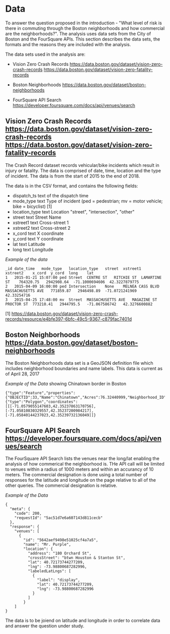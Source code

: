 # Data
To answer the question proposed in the introduction - "What level of risk is there in commuting through the Boston neighborhoods and how commercial are the neighborhoods?".  The analysis uses data sets from the City of Boston and the FourSquare APIs. This section describes the data sets, the formats and the reasons they are included with the analysis. 

The data sets used in the analysis are:

- Vision Zero Crash Records https://data.boston.gov/dataset/vision-zero-crash-records https://data.boston.gov/dataset/vision-zero-fatality-records

- Boston Neighborhoods  https://data.boston.gov/dataset/boston-neighborhoods

- FourSquare API Search https://developer.foursquare.com/docs/api/venues/search

## Vision Zero Crash Records https://data.boston.gov/dataset/vision-zero-crash-records https://data.boston.gov/dataset/vision-zero-fatality-records

The Crash Record dataset records vehicular/bike incidents which result in injury or fatality. The data is comprised of date, time, location and the type of incident. The data is from the start of 2015 to the end of 2018. 

The data is in the CSV format, and contains the following fields: 
- dispatch_ts 	text of the dispatch time
- mode_type 	text 	Type of incident (ped = pedestrian; mv = motor vehicle; bike = bicyclist) [1]
- location_type 	text 	Location "street", "intersection", "other"
- street 	text 	Street Name 	
- xstreet1 	text 	Cross-street 1 	
- xstreet2 	text 	Cross-street 2 	
- x_cord 	text 	X coordinate 	
- y_cord 	text 	Y coordinate 	
- lat 	text 	Latitude 	
- long 	text 	Longitude 	

*Example of the data* 

```
_id	date_time	mode_type	location_type	street	xstreet1	xstreet2	x_cord	y_cord	long	lat
1	2015-01-21 15:07:00	ped	Street	CENTRE ST	RITCHIE ST	LAMARTINE ST	764320.75	2942908.64	-71.1000694606	42.3227879775
2	2015-04-09 16:00:00	ped	Intersection	None	MELNEA CASS BLVD	MASSACHUSETTS AVE	771859.87	2946498.89	-71.0721241969	42.33254716
3	2015-04-25 17:48:00	mv	Street	MASSACHUSETTS AVE	MAGAZINE ST	PROCTOR ST	773210.41	2944795.5	-71.067586742	42.3276600882
```

[1] https://data.boston.gov/dataset/vision-zero-crash-records/resource/e4bfe397-6bfc-49c5-9367-c879fac7401d

## Boston Neighborhoods  https://data.boston.gov/dataset/boston-neighborhoods

The Boston Neighborhoods data set is a GeoJSON definition file which includes neighborhood boundaries and name labels. This data is current as of April 28, 2017

*Example of the Data* showing Chinatown border in Boston
```
{"type":"Feature","properties":{"OBJECTID":33,"Name":"Chinatown","Acres":76.32440999,"Neighborhood_ID":"26","SqMiles":0.12,"ShapeSTArea":3324678.0184608065,"ShapeSTLength":9736.590412617801},"geometry":{"type":"Polygon","coordinates":[[[-71.0579055147603,42.35237863170756],[-71.05810830329557,42.35237200984217],[-71.05840144237023,42.35239732136049]]}
```
## FourSquare API Search https://developer.foursquare.com/docs/api/venues/search

The FourSquare API Search lists the venues near the long/lat enabling the analysis of how commerical the neighborhood is.  THe API call will be limited to venues within a radius of 1000 meters and within an accurancy of 10 meters.  The commercial designation is done using a total number of responses for the latitude and longitude on the page relative to all of the other queries.  The commercial designation is relative. 

*Example of the Data*
```
{
  "meta": {
    "code": 200,
    "requestId": "5ac51d7e6a607143d811cecb"
  },
  "response": {
    "venues": [
      {
        "id": "5642aef9498e51025cf4a7a5",
        "name": "Mr. Purple",
        "location": {
          "address": "180 Orchard St",
          "crossStreet": "btwn Houston & Stanton St",
          "lat": 40.72173744277209,
          "lng": -73.98800687282996,
          "labeledLatLngs": [
            {
              "label": "display",
              "lat": 40.72173744277209,
              "lng": -73.98800687282996
            }
          ]
        }
    ]
}
```

The data is to be joiend on latitude and longitude in order to correlate data and answer the question under study. 

